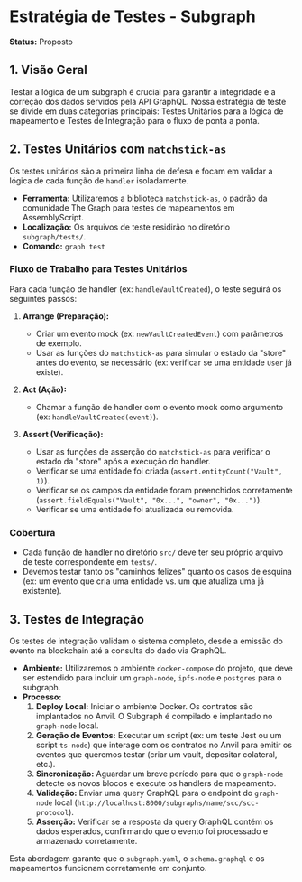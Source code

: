 # Estratégia de Testes - Subgraph

**Status:** Proposto

## 1. Visão Geral

Testar a lógica de um subgraph é crucial para garantir a integridade e a correção dos dados servidos pela API GraphQL. Nossa estratégia de teste se divide em duas categorias principais: Testes Unitários para a lógica de mapeamento e Testes de Integração para o fluxo de ponta a ponta.

## 2. Testes Unitários com `matchstick-as`

Os testes unitários são a primeira linha de defesa e focam em validar a lógica de cada função de `handler` isoladamente.

-   **Ferramenta:** Utilizaremos a biblioteca `matchstick-as`, o padrão da comunidade The Graph para testes de mapeamentos em AssemblyScript.
-   **Localização:** Os arquivos de teste residirão no diretório `subgraph/tests/`.
-   **Comando:** `graph test`

### Fluxo de Trabalho para Testes Unitários

Para cada função de handler (ex: `handleVaultCreated`), o teste seguirá os seguintes passos:

1.  **Arrange (Preparação):**
    -   Criar um evento mock (ex: `newVaultCreatedEvent`) com parâmetros de exemplo.
    -   Usar as funções do `matchstick-as` para simular o estado da "store" antes do evento, se necessário (ex: verificar se uma entidade `User` já existe).

2.  **Act (Ação):**
    -   Chamar a função de handler com o evento mock como argumento (ex: `handleVaultCreated(event)`).

3.  **Assert (Verificação):**
    -   Usar as funções de asserção do `matchstick-as` para verificar o estado da "store" após a execução do handler.
    -   Verificar se uma entidade foi criada (`assert.entityCount("Vault", 1)`).
    -   Verificar se os campos da entidade foram preenchidos corretamente (`assert.fieldEquals("Vault", "0x...", "owner", "0x...")`).
    -   Verificar se uma entidade foi atualizada ou removida.

### Cobertura

-   Cada função de handler no diretório `src/` deve ter seu próprio arquivo de teste correspondente em `tests/`.
-   Devemos testar tanto os "caminhos felizes" quanto os casos de esquina (ex: um evento que cria uma entidade vs. um que atualiza uma já existente).

## 3. Testes de Integração

Os testes de integração validam o sistema completo, desde a emissão do evento na blockchain até a consulta do dado via GraphQL.

-   **Ambiente:** Utilizaremos o ambiente `docker-compose` do projeto, que deve ser estendido para incluir um `graph-node`, `ipfs-node` e `postgres` para o subgraph.
-   **Processo:**
    1.  **Deploy Local:** Iniciar o ambiente Docker. Os contratos são implantados no Anvil. O Subgraph é compilado e implantado no `graph-node` local.
    2.  **Geração de Eventos:** Executar um script (ex: um teste Jest ou um script `ts-node`) que interage com os contratos no Anvil para emitir os eventos que queremos testar (criar um vault, depositar colateral, etc.).
    3.  **Sincronização:** Aguardar um breve período para que o `graph-node` detecte os novos blocos e execute os handlers de mapeamento.
    4.  **Validação:** Enviar uma query GraphQL para o endpoint do `graph-node` local (`http://localhost:8000/subgraphs/name/scc/scc-protocol`).
    5.  **Asserção:** Verificar se a resposta da query GraphQL contém os dados esperados, confirmando que o evento foi processado e armazenado corretamente.

Esta abordagem garante que o `subgraph.yaml`, o `schema.graphql` e os mapeamentos funcionam corretamente em conjunto.
